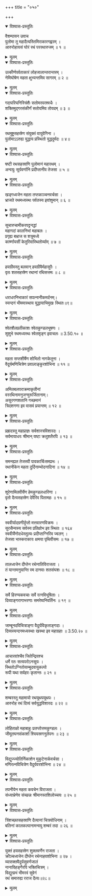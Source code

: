 +++
title = "०५०"

+++

<details open><summary>विश्वास-प्रस्तुतिः</summary>

वैशम्पायन उवाच  
पुलोमा तु महादैत्यस्तिमिराकारगह्वरम् ।  
आरुरोहायसं घोरं रथं पररथारुजम् ॥ १ ॥
</details>

<details><summary>मूलम्</summary>

वैशम्पायन उवाच  
पुलोमा तु महादैत्यस्तिमिराकारगह्वरम् ।  
आरुरोहायसं घोरं रथं पररथारुजम् ॥ १ ॥
</details>

<details open><summary>विश्वास-प्रस्तुतिः</summary>

उत्कीर्णपर्वताकारं लोहजालान्तरान्तरम् ।  
नेमिघोषेण महता क्षुभ्यन्तमिव सागरम् ॥ २ ॥
</details>

<details><summary>मूलम्</summary>

उत्कीर्णपर्वताकारं लोहजालान्तरान्तरम् ।  
नेमिघोषेण महता क्षुभ्यन्तमिव सागरम् ॥ २ ॥
</details>

<details open><summary>विश्वास-प्रस्तुतिः</summary>

गदापरिघनिस्त्रिंशैः सतोमरपरश्वधैः ।  
शक्तिमुद्गरसंकीर्णं सतोयमिव तोयदम् ॥ ३ ॥
</details>

<details><summary>मूलम्</summary>

गदापरिघनिस्त्रिंशैः सतोमरपरश्वधैः ।  
शक्तिमुद्गरसंकीर्णं सतोयमिव तोयदम् ॥ ३ ॥
</details>

<details open><summary>विश्वास-प्रस्तुतिः</summary>

रथमुष्ट्रसहस्रेण संयुक्तं वायुवेगिना ।  
पुलोमाऽऽरुह्य युद्धाय प्रस्थितो युद्धदुर्मदः ॥ ४॥
</details>

<details><summary>मूलम्</summary>

रथमुष्ट्रसहस्रेण संयुक्तं वायुवेगिना ।  
पुलोमाऽऽरुह्य युद्धाय प्रस्थितो युद्धदुर्मदः ॥ ४॥
</details>

<details open><summary>विश्वास-प्रस्तुतिः</summary>

षष्टी रथसहस्राणि पुलोमानं महारथम् ।  
अन्वयुः सूर्यवर्णानि प्रदीप्तानीव तेजसा ॥ ५ ॥
</details>

<details><summary>मूलम्</summary>

षष्टी रथसहस्राणि पुलोमानं महारथम् ।  
अन्वयुः सूर्यवर्णानि प्रदीप्तानीव तेजसा ॥ ५ ॥
</details>

<details open><summary>विश्वास-प्रस्तुतिः</summary>

खड्गध्वजेन महता तप्तकाञ्चनवर्चसा ।  
भ्राजते रथमध्यस्थः पर्वतस्य इवांशुमान् ॥ ६ ॥
</details>

<details><summary>मूलम्</summary>

खड्गध्वजेन महता तप्तकाञ्चनवर्चसा ।  
भ्राजते रथमध्यस्थः पर्वतस्य इवांशुमान् ॥ ६ ॥
</details>

<details open><summary>विश्वास-प्रस्तुतिः</summary>

सुचारुचामीकरपट्टनद्धां  
महागदां कालनिभां महाबलः ।  
प्रगृह्य बभ्राज स शत्रुमध्ये  
कार्ष्णायसीं केतुरिवास्थितोर्व्याम् ॥ ७ ॥
</details>

<details><summary>मूलम्</summary>

सुचारुचामीकरपट्टनद्धां  
महागदां कालनिभां महाबलः ।  
प्रगृह्य बभ्राज स शत्रुमध्ये  
कार्ष्णायसीं केतुरिवास्थितोर्व्याम् ॥ ७ ॥
</details>

<details open><summary>विश्वास-प्रस्तुतिः</summary>

हयग्रीवस्तु बलवान् हयग्रीवैर्महासुरैः ।  
वृतः शतसहस्रेण रथानां रथिसत्तमः ॥ ८ ॥
</details>

<details><summary>मूलम्</summary>

हयग्रीवस्तु बलवान् हयग्रीवैर्महासुरैः ।  
वृतः शतसहस्रेण रथानां रथिसत्तमः ॥ ८ ॥
</details>

<details open><summary>विश्वास-प्रस्तुतिः</summary>

धराधरनिभाकारं सपत्नानीकमर्दनम्।  
स्यन्दनं भीममास्थाय युद्धायाभिमुखः स्थितः॥९॥
</details>

<details><summary>मूलम्</summary>

धराधरनिभाकारं सपत्नानीकमर्दनम्।  
स्यन्दनं भीममास्थाय युद्धायाभिमुखः स्थितः॥९॥
</details>

<details open><summary>विश्वास-प्रस्तुतिः</summary>

श्वेतशैलप्रतीकाशः श्वेतकुण्डलभूषणः ।  
शुशुभे रथमध्यस्थः श्वेतशृङ्ग इवाचलः ॥ 3.50.१० ॥
</details>

<details><summary>मूलम्</summary>

श्वेतशैलप्रतीकाशः श्वेतकुण्डलभूषणः ।  
शुशुभे रथमध्यस्थः श्वेतशृङ्ग इवाचलः ॥ 3.50.१० ॥
</details>

<details open><summary>विश्वास-प्रस्तुतिः</summary>

महता सप्तशीर्षेण शोभितो नागकेतुना ।  
वैदूर्यमणिचित्रेण प्रवालाङ्कुरशोभिना ॥ ११ ॥
</details>

<details><summary>मूलम्</summary>

महता सप्तशीर्षेण शोभितो नागकेतुना ।  
वैदूर्यमणिचित्रेण प्रवालाङ्कुरशोभिना ॥ ११ ॥
</details>

<details open><summary>विश्वास-प्रस्तुतिः</summary>

अमितबलपराक्रमाकृतीनां  
वररथिनामनुजग्मुरूर्जितानाम्।  
असुरगणशतानि गच्छमानं  
त्रिदशगणा इव वासवं प्रयान्तम् ॥ १२ ॥
</details>

<details><summary>मूलम्</summary>

अमितबलपराक्रमाकृतीनां  
वररथिनामनुजग्मुरूर्जितानाम्।  
असुरगणशतानि गच्छमानं  
त्रिदशगणा इव वासवं प्रयान्तम् ॥ १२ ॥
</details>

<details open><summary>विश्वास-प्रस्तुतिः</summary>

प्रह्रादस्तु महाप्राज्ञः सर्वशास्त्रविशारदः ।  
सर्वमायाधरः श्रीमान् यष्टा क्रतुशतैरपि ॥ १३ ॥
</details>

<details><summary>मूलम्</summary>

प्रह्रादस्तु महाप्राज्ञः सर्वशास्त्रविशारदः ।  
सर्वमायाधरः श्रीमान् यष्टा क्रतुशतैरपि ॥ १३ ॥
</details>

<details open><summary>विश्वास-प्रस्तुतिः</summary>

समनह्यत तेजस्वी पावकार्चिःसमप्रभः ।  
रथानीकेन महता दुर्दिनाम्भोदनादिना ॥ १४ ॥
</details>

<details><summary>मूलम्</summary>

समनह्यत तेजस्वी पावकार्चिःसमप्रभः ।  
रथानीकेन महता दुर्दिनाम्भोदनादिना ॥ १४ ॥
</details>

<details open><summary>विश्वास-प्रस्तुतिः</summary>

शूरेणामितवीर्येण हेमकुण्डलधारिणा ।  
वृतो दैत्यसहस्रेण देवैरिव पितामहः ॥ १५ ॥
</details>

<details><summary>मूलम्</summary>

शूरेणामितवीर्येण हेमकुण्डलधारिणा ।  
वृतो दैत्यसहस्रेण देवैरिव पितामहः ॥ १५ ॥
</details>

<details open><summary>विश्वास-प्रस्तुतिः</summary>

स्ववीर्यादग्रणीर्दृप्तो मत्तवारणविक्रमः ।  
सुरसैन्यस्य सर्वस्य प्रतिक्षोभ इव स्थितः ॥ १६४  
स्ववीर्येणोदधेस्तुल्यः प्रदीप्ताग्निरिव ज्वलन् ।  
तेजसा भास्कराकारः क्षमया पृथिवीसमः ॥ १७ ॥
</details>

<details><summary>मूलम्</summary>

स्ववीर्यादग्रणीर्दृप्तो मत्तवारणविक्रमः ।  
सुरसैन्यस्य सर्वस्य प्रतिक्षोभ इव स्थितः ॥ १६४  
स्ववीर्येणोदधेस्तुल्यः प्रदीप्ताग्निरिव ज्वलन् ।  
तेजसा भास्कराकारः क्षमया पृथिवीसमः ॥ १७ ॥
</details>

<details open><summary>विश्वास-प्रस्तुतिः</summary>

तालध्वजेन दीप्तेन रथेनातिविराजता ।  
तं यान्तमनुयान्ति स्म दानवाः शतसंघशः ॥ १८ ॥
</details>

<details><summary>मूलम्</summary>

तालध्वजेन दीप्तेन रथेनातिविराजता ।  
तं यान्तमनुयान्ति स्म दानवाः शतसंघशः ॥ १८ ॥
</details>

<details open><summary>विश्वास-प्रस्तुतिः</summary>

सर्वे हिरण्यकवचाः सर्वे रत्नविभूषिताः ।  
दिव्याङ्गरागाभरणाः समरेष्वनिवर्तिनः ॥ १९ ॥
</details>

<details><summary>मूलम्</summary>

सर्वे हिरण्यकवचाः सर्वे रत्नविभूषिताः ।  
दिव्याङ्गरागाभरणाः समरेष्वनिवर्तिनः ॥ १९ ॥
</details>

<details open><summary>विश्वास-प्रस्तुतिः</summary>

जाम्बूनदविचित्राङ्गा वैदूर्यविकृताङ्गदाः ।  
दिव्यस्यन्दनमध्यस्थाः खस्था इव महाग्रहाः ॥ 3.50.२० ॥
</details>

<details><summary>मूलम्</summary>

जाम्बूनदविचित्राङ्गा वैदूर्यविकृताङ्गदाः ।  
दिव्यस्यन्दनमध्यस्थाः खस्था इव महाग्रहाः ॥ 3.50.२० ॥
</details>

<details open><summary>विश्वास-प्रस्तुतिः</summary>

आचारवांश्चैव जितेन्द्रियश्च  
धर्मे रतः सत्यपरोऽनसूयः ।  
स्थितोऽग्नितोयाम्बुदवायुकल्पो  
रूपी यथा सर्वहरः कृतान्तः ॥ २१ ॥
</details>

<details><summary>मूलम्</summary>

आचारवांश्चैव जितेन्द्रियश्च  
धर्मे रतः सत्यपरोऽनसूयः ।  
स्थितोऽग्नितोयाम्बुदवायुकल्पो  
रूपी यथा सर्वहरः कृतान्तः ॥ २१ ॥
</details>

<details open><summary>विश्वास-प्रस्तुतिः</summary>

शम्बरस्तु महामायो रथयूथपयूथपः ।  
आरुरोह रथं दिव्यं सर्वयुद्धविशारदः ॥ २२ ॥
</details>

<details><summary>मूलम्</summary>

शम्बरस्तु महामायो रथयूथपयूथपः ।  
आरुरोह रथं दिव्यं सर्वयुद्धविशारदः ॥ २२ ॥
</details>

<details open><summary>विश्वास-प्रस्तुतिः</summary>

लोहिताक्षो महाबाहुः प्रतप्तोत्तमकुण्डलः ।  
जीमूतघनसंकाशो श्यियस्रगनुलेपनः ॥ २३ ॥
</details>

<details><summary>मूलम्</summary>

लोहिताक्षो महाबाहुः प्रतप्तोत्तमकुण्डलः ।  
जीमूतघनसंकाशो श्यियस्रगनुलेपनः ॥ २३ ॥
</details>

<details open><summary>विश्वास-प्रस्तुतिः</summary>

विद्युज्ज्योतिर्निकाशेन मुकुटेनार्कवर्चसा ।  
मणिरत्नविचित्रेण वैदूर्यवरशोभिना ॥ २४ ॥
</details>

<details><summary>मूलम्</summary>

विद्युज्ज्योतिर्निकाशेन मुकुटेनार्कवर्चसा ।  
मणिरत्नविचित्रेण वैदूर्यवरशोभिना ॥ २४ ॥
</details>

<details open><summary>विश्वास-प्रस्तुतिः</summary>

तपनीयेन महता कवचेन विराजता ।  
संध्याभ्रेणेव संच्छन्नः श्रीमानस्तशिलोच्चयः ॥ २५ ॥
</details>

<details><summary>मूलम्</summary>

तपनीयेन महता कवचेन विराजता ।  
संध्याभ्रेणेव संच्छन्नः श्रीमानस्तशिलोच्चयः ॥ २५ ॥
</details>

<details open><summary>विश्वास-प्रस्तुतिः</summary>

त्रिंशच्छतसहस्राणि दैत्यानां चित्रयोधिनाम् ।  
बलिनां कालकल्पानामन्वयु शम्बरं तदा ॥ २६ ॥
</details>

<details><summary>मूलम्</summary>

त्रिंशच्छतसहस्राणि दैत्यानां चित्रयोधिनाम् ।  
बलिनां कालकल्पानामन्वयु शम्बरं तदा ॥ २६ ॥
</details>

<details open><summary>विश्वास-प्रस्तुतिः</summary>

युक्तं हयसहस्रेण शुक्लवर्णेन राजता ।  
क्रौञ्चध्वजेन दीप्तेन रथेनाहवशोभिना ॥ २७ ।  
व्यासक्तवैदूर्यसुवर्णजालं  
नानाविहङ्गैरपि भक्तिचित्रम् ।  
विद्युत्प्रभं भीमरवं सुवेगं  
रथं समारुह्य रराज दैत्यः॥२८॥
</details>

<details><summary>मूलम्</summary>

युक्तं हयसहस्रेण शुक्लवर्णेन राजता ।  
क्रौञ्चध्वजेन दीप्तेन रथेनाहवशोभिना ॥ २७ ।  
व्यासक्तवैदूर्यसुवर्णजालं  
नानाविहङ्गैरपि भक्तिचित्रम् ।  
विद्युत्प्रभं भीमरवं सुवेगं  
रथं समारुह्य रराज दैत्यः॥२८॥
</details>